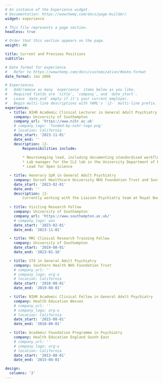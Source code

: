 ```yaml
---
# An instance of the Experience widget.
# Documentation: https://wowchemy.com/docs/page-builder/
widget: experience

# This file represents a page section.
headless: true

# Order that this section appears on the page.
weight: 40

title: Current and Previuos Positions
subtitle:

# Date format for experience
#   Refer to https://wowchemy.com/docs/customization/#date-format
date_format: Jan 2006

# Experiences.
#   Add/remove as many `experience` items below as you like.
#   Required fields are `title`, `company`, and `date_start`.
#   Leave `date_end` empty if it's your current employer.
#   Begin multi-line descriptions with YAML's `|2-` multi-line prefix.
experience:
  - title: NIHR Academic Clinical Lecturer in General Adult Psychiatry
    company: University of Southampton
    company_url: 'https://www.nihr.ac.uk'
    # company_logo: 'funded-by-nihr-logo.png'
    # location: California
    date_start: '2023-11-01'
    date_end: ''
    description: |2-
        Responsibilities include:
        
        * Neuroimaging lead, including documenting standardised workflows (https://sotnir-handbook.readthedocs.io/en/latest/)
        * Lab manager for the CL2 lab in the University Department of Psychiatry
        * Lead for Open Science

  - title: Honorary SpR in General Adult Psychiatry
    company: Dorset Healthcare University NHS Foundation Trust and Southern Health NHS Foundation Trust
    date_start: '2023-02-01'
    date_end: ''
    description: |2-
        Currently working with the Liaison Psychiatry team at Royal Bournemouth Hospital and the Southern Gambling Service
  
  - title: Visiting Research Fellow
    company: University of Southampton
    company_url: 'https://www.southampton.ac.uk/'
    # company_logo: uos
    date_start: '2023-02-01'
    date_end: '2023-11-01'

  - title: MRC Clinical Research Training Fellow
    company: University of Southampton
    date_start: '2019-08-01'
    date_end: '2023-01-16'

  - title: ST4 in General Adult Psychiatry
    company: Southern Health NHS Foundation Trust
    # company_url: ''
    # company_logo: org-x
    # location: California
    date_start: '2018-08-01'
    date_end: '2019-08-01'

  - title: NIHR Academic Clinical Fellow in General Adult Psychiatry
    company: Health Education Wessex
    # company_url: ''
    # company_logo: org-x
    # location: California
    date_start: '2015-08-01'
    date_end: '2018-08-01'

  - title: Academic Foundation Programme in Psychiatry
    company: Health Education England South East
    # company_url: ''
    # company_logo: org-x
    # location: California
    date_start: '2013-08-01'
    date_end: '2015-08-01'

design:
  columns: '2'
---
```

